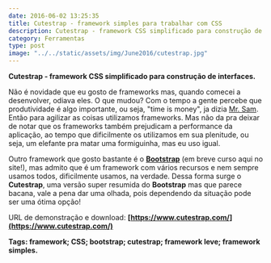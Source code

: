 ```yaml
---
date: 2016-06-02 13:25:35
title: Cutestrap - framework simples para trabalhar com CSS
description: Cutestrap - framework CSS simplificado para construção de interfaces.
category: Ferramentas
type: post
image: "../../static/assets/img/June2016/cutestrap.jpg"
---
```


**Cutestrap - framework CSS simplificado para construção de interfaces.**

Não é novidade que eu gosto de frameworks mas, quando comecei a desenvolver, odiava eles. O que mudou? Com o tempo a gente percebe que produtividade é algo importante, ou seja, "time is money", ja dizia [Mr. Sam](https://www.youtube.com/watch?v=V3gwHQeFH08). Então para agilizar as coisas utilizamos frameworks. Mas não da pra deixar de notar que os frameworks também prejudicam a performance da aplicação, ao tempo que dificilmente os utilizamos em sua plenitude, ou seja, um elefante pra matar uma formiguinha, mas eu uso igual.

Outro framework que gosto bastante é o **[Bootstrap](http://getbootstrap.com)** (em breve curso aqui no site!), mas admito que é um framework com vários recursos e nem sempre usamos todos, dificilmente usamos, na verdade. Dessa forma surge o **Cutestrap**, uma versão super resumida do **Bootstrap** mas que parece bacana, vale a pena dar uma olhada, pois dependendo da situação pode ser uma ótima opção!

URL de demonstração e download: **[https://www.cutestrap.com/](https://www.cutestrap.com/)**

**Tags: framework; CSS; bootstrap; cutestrap; framework leve; framework simples.**
